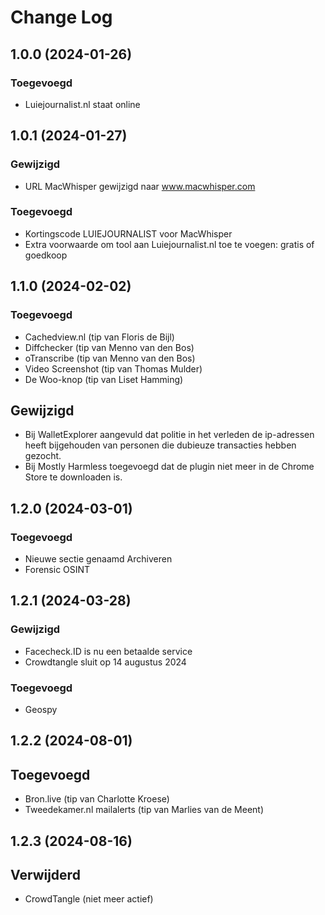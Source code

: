 # Change Log

## 1.0.0 (2024-01-26)

### Toegevoegd

- Luiejournalist.nl staat online

## 1.0.1 (2024-01-27)

### Gewijzigd

- URL MacWhisper gewijzigd naar www.macwhisper.com

### Toegevoegd

- Kortingscode LUIEJOURNALIST voor MacWhisper
- Extra voorwaarde om tool aan Luiejournalist.nl toe te voegen: gratis of goedkoop

## 1.1.0 (2024-02-02)

### Toegevoegd

- Cachedview.nl (tip van Floris de Bijl)
- Diffchecker (tip van Menno van den Bos)
- oTranscribe (tip van Menno van den Bos)
- Video Screenshot (tip van Thomas Mulder)
- De Woo-knop (tip van Liset Hamming)

## Gewijzigd

- Bij WalletExplorer aangevuld dat politie in het verleden de ip-adressen heeft bijgehouden van personen die dubieuze transacties hebben gezocht.
- Bij Mostly Harmless toegevoegd dat de plugin niet meer in de Chrome Store te downloaden is.

## 1.2.0 (2024-03-01)

### Toegevoegd

- Nieuwe sectie genaamd Archiveren
- Forensic OSINT

## 1.2.1 (2024-03-28)

### Gewijzigd

- Facecheck.ID is nu een betaalde service
- Crowdtangle sluit op 14 augustus 2024

### Toegevoegd

- Geospy

## 1.2.2 (2024-08-01)

## Toegevoegd

- Bron.live (tip van Charlotte Kroese)
- Tweedekamer.nl mailalerts (tip van Marlies van de Meent)

## 1.2.3 (2024-08-16)

## Verwijderd

- CrowdTangle (niet meer actief)